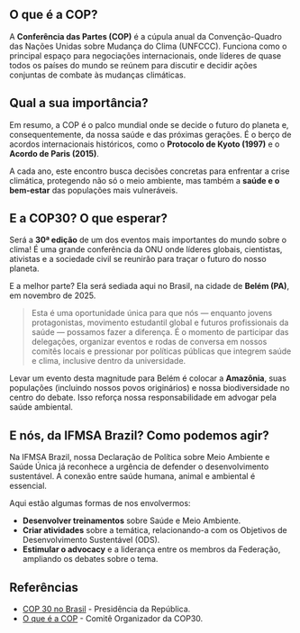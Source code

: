 ##  O que é a COP?

A **Conferência das Partes (COP)** é a cúpula anual da Convenção-Quadro das Nações Unidas sobre Mudança do Clima (UNFCCC). Funciona como o principal espaço para negociações internacionais, onde líderes de quase todos os países do mundo se reúnem para discutir e decidir ações conjuntas de combate às mudanças climáticas.

## Qual a sua importância?

Em resumo, a COP é o palco mundial onde se decide o futuro do planeta e, consequentemente, da nossa saúde e das próximas gerações. É o berço de acordos internacionais históricos, como o **Protocolo de Kyoto (1997)** e o **Acordo de Paris (2015)**.

A cada ano, este encontro busca decisões concretas para enfrentar a crise climática, protegendo não só o meio ambiente, mas também a **saúde e o bem-estar** das populações mais vulneráveis.

## E a COP30? O que esperar?

Será a **30ª edição** de um dos eventos mais importantes do mundo sobre o clima! É uma grande conferência da ONU onde líderes globais, cientistas, ativistas e a sociedade civil se reunirão para traçar o futuro do nosso planeta.

E a melhor parte? Ela será sediada aqui no Brasil, na cidade de **Belém (PA)**, em novembro de 2025.

> Esta é uma oportunidade única para que nós — enquanto jovens protagonistas, movimento estudantil global e futuros profissionais da saúde — possamos fazer a diferença. É o momento de participar das delegações, organizar eventos e rodas de conversa em nossos comitês locais e pressionar por políticas públicas que integrem saúde e clima, inclusive dentro da universidade.

Levar um evento desta magnitude para Belém é colocar a **Amazônia**, suas populações (incluindo nossos povos originários) e nossa biodiversidade no centro do debate. Isso reforça nossa responsabilidade em advogar pela saúde ambiental.

## E nós, da IFMSA Brazil? Como podemos agir?

Na IFMSA Brazil, nossa Declaração de Política sobre Meio Ambiente e Saúde Única já reconhece a urgência de defender o desenvolvimento sustentável. A conexão entre saúde humana, animal e ambiental é essencial.

Aqui estão algumas formas de nos envolvermos:

-   **Desenvolver treinamentos** sobre Saúde e Meio Ambiente.
-   **Criar atividades** sobre a temática, relacionando-a com os Objetivos de Desenvolvimento Sustentável (ODS).
-   **Estimular o advocacy** e a liderança entre os membros da Federação, ampliando os debates sobre o tema.

## Referências

-   [COP 30 no Brasil](https://www.gov.br/planalto/pt-br/agenda-internacional/missoes-internacionais/cop28/cop-30-no-brasil) - Presidência da República.
-   [O que é a COP](https://cop30.br/pt-br/sobre-a-cop30/o-que-e-a-cop) - Comitê Organizador da COP30.